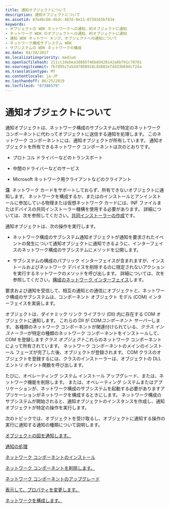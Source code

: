 ```yaml
---
title: 通知オブジェクトについて
description: 通知オブジェクトについて
ms.assetid: 87e4bcb6-dbdc-487d-9e21-0738165bf834
keywords:
- オブジェクトの WDK ネットワークへの通知、約オブジェクトに通知
- ネットワーク WDK のオブジェクトへの通知、約オブジェクトに通知
- 通知 WDK ネットワー キング、オブジェクトへの通知について
- ネットワーク構成サブシステム WDK
- サブシステムの WDK ネットワークの構成
ms.date: 04/20/2017
ms.localizationpriority: medium
ms.openlocfilehash: 211cc1debea3d885f46bdd428142a8b791c70781
ms.sourcegitcommit: fb7d95c7a5d47860918cd3602efdd33b69dcf2da
ms.translationtype: MT
ms.contentlocale: ja-JP
ms.lasthandoff: 06/25/2019
ms.locfileid: "67386579"
---
```

# <a name="about-notify-objects"></a>通知オブジェクトについて





通知オブジェクトは、ネットワーク構成のサブシステムが特定のネットワーク コンポーネントに代わってオブジェクトに送信する通知を処理します。 このネットワーク コンポーネントには、通知オブジェクトが所有しています。 通知オブジェクトを所有できるネットワーク コンポーネントは次のとおりです。

-   プロトコル ドライバーなどのトランスポート

-   中間のドライバーなどのサービス

-   Microsoft ネットワーク用クライアントなどのクライアント

**注**  ネットワーク カードをサポートしておらず、所有できないオブジェクトに通知します。 ネットワークを構成するか、またはのインストールとアンインストールに参加している物理または仮想ネットワーク カードには、INF ファイルまたはデバイスの共同インストーラー機構を使用する必要があります。
詳細については、次を参照してください。[共同インストーラーの作成](https://docs.microsoft.com/windows-hardware/drivers/install/writing-a-co-installer)です。

 

通知オブジェクトは、次の操作を実行します。

-   ネットワーク構成のサブシステム通知オブジェクトが通知を要求されたイベントの発生について通知オブジェクトに通知できるように、インターフェイスのネットワーク構成のサブシステムにメソッドを公開します。

-   サブシステムの構成のパブリック インターフェイスが含まれますが、インストールおよびネットワーク デバイスを削除するのに限定されないアクションを実行するネットワークのメソッドを呼び出します。 詳細については、次を参照してください。[構成のネットワーク インターフェイス](https://docs.microsoft.com/previous-versions/windows/hardware/network/ff559080(v=vs.85))します。

要求および通知を受信して、相互の通知との通信にオブジェクトと、ネットワーク構成のサブシステムは、コンポーネント オブジェクト モデル (COM) インターフェイスを実装します。

オブジェクトは、ダイナミック リンク ライブラリ (Dll) 内に存在する COM オブジェクトに通知します。 これらの Dll が COM*コンポーネント サーバー*します。 各種類のネットワーク コンポーネントが関連付けられている、*クラス インストーラー*が特定の種類のネットワーク コンポーネントをインストールして、COM を登録します*クラス オブジェクト*これらのネットワーク コンポーネントによって所有されています。 ネットワーク コンポーネントのメインのインストール フェーズが完了した後、オブジェクトが登録されます。 COM クラスのオブジェクトを登録するには、クラスのインストーラーは、オブジェクトの DLL エントリ ポイント関数を呼び出します。

たびに、オペレーティング システム インストール アップグレード、または、ネットワーク機能を削除します。 または、オペレーティング システムまたはアプリケーションが、ネットワーク構成のサブシステムを起動する必要がありますアプリケーションがネットワークを構成するときにします。 ネットワーク構成のサブシステムが開始されると、通知オブジェクトのインスタンスを作成し、通知オブジェクトが特定の操作を実行します。

次のトピックでは、オブジェクトを受け取るし、オブジェクトに通知する操作の実行に通知する通知の種類について説明します。

[オブジェクトの図を通知します。](notify-object-diagram.md)

[通知の処理](processing-notifications.md)

[ネットワーク コンポーネントのインストール](installing-network-components.md)

[ネットワーク コンポーネントを削除します。](removing-network-components.md)

[ネットワーク コンポーネントのアップグレード](upgrading-network-components.md)

[表示して、プロパティを変更します。](displaying-and-changing-properties.md)

[ネットワークを構成します。](configuring-the-network.md)

 

 





